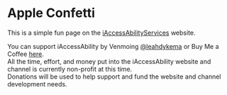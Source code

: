 <h1>Apple Confetti</h1>
<p>This is a simple fun page on the <a href="https://iaccessabilityservices.com">iAccessAbilityServices</a> website.</p>
<p>You can support iAccessAbility by Venmoing <a href="https://venmo.com/u/leahdykema">&#64;leahdykema</a> or Buy Me a Coffee <a href="https://buymeacoffee.com/leahdykema">here</a>.
<br>All the time, effort, and money put into the iAccessAbility website and channel is currently non-profit at this time.
<br>Donations will be used to help support and fund the website and channel development needs.</p>
